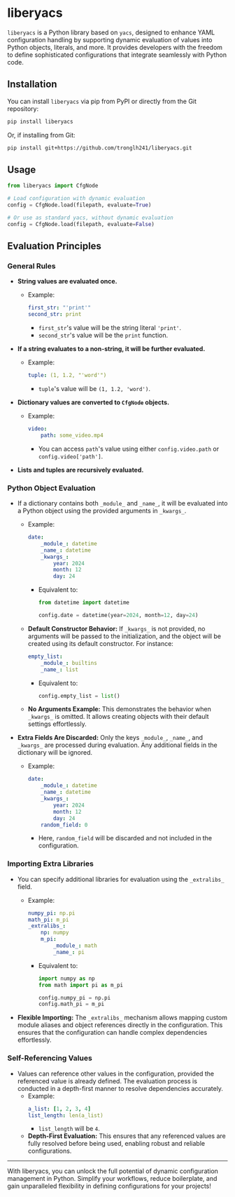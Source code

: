# liberyacs

`liberyacs` is a Python library based on `yacs`, designed to enhance YAML configuration handling by supporting dynamic evaluation of values into Python objects, literals, and more. It provides developers with the freedom to define sophisticated configurations that integrate seamlessly with Python code.

## Installation

You can install `liberyacs` via pip from PyPI or directly from the Git repository:

```bash
pip install liberyacs
```

Or, if installing from Git:

```bash
pip install git+https://github.com/tronglh241/liberyacs.git
```

## Usage

```python
from liberyacs import CfgNode

# Load configuration with dynamic evaluation
config = CfgNode.load(filepath, evaluate=True)

# Or use as standard yacs, without dynamic evaluation
config = CfgNode.load(filepath, evaluate=False)
```

## Evaluation Principles

### General Rules
- **String values are evaluated once.**
  - Example:
    ```yaml
    first_str: "'print'"
    second_str: print
    ```
    - `first_str`'s value will be the string literal `'print'`.
    - `second_str`'s value will be the `print` function.

- **If a string evaluates to a non-string, it will be further evaluated.**
  - Example:
    ```yaml
    tuple: (1, 1.2, "'word'")
    ```
    - `tuple`'s value will be `(1, 1.2, 'word')`.

- **Dictionary values are converted to `CfgNode` objects.**
  - Example:
    ```yaml
    video:
        path: some_video.mp4
    ```
    - You can access `path`'s value using either `config.video.path` or `config.video['path']`.

- **Lists and tuples are recursively evaluated.**

### Python Object Evaluation

- If a dictionary contains both `_module_` and `_name_`, it will be evaluated into a Python object using the provided arguments in `_kwargs_`.
  - Example:
    ```yaml
    date:
        _module_: datetime
        _name_: datetime
        _kwargs_:
            year: 2024
            month: 12
            day: 24
    ```
    - Equivalent to:
      ```python
      from datetime import datetime

      config.date = datetime(year=2024, month=12, day=24)
      ```
  - **Default Constructor Behavior:** If `_kwargs_` is not provided, no arguments will be passed to the initialization, and the object will be created using its default constructor. For instance:
    ```yaml
    empty_list:
        _module_: builtins
        _name_: list
    ```
    - Equivalent to:
      ```python
      config.empty_list = list()
      ```
  - **No Arguments Example:** This demonstrates the behavior when `_kwargs_` is omitted. It allows creating objects with their default settings effortlessly.

- **Extra Fields Are Discarded:** Only the keys `_module_`, `_name_`, and `_kwargs_` are processed during evaluation. Any additional fields in the dictionary will be ignored.
  - Example:
    ```yaml
    date:
        _module_: datetime
        _name_: datetime
        _kwargs_:
            year: 2024
            month: 12
            day: 24
        random_field: 0
    ```
    - Here, `random_field` will be discarded and not included in the configuration.

### Importing Extra Libraries

- You can specify additional libraries for evaluation using the `_extralibs_` field.
  - Example:
    ```yaml
    numpy_pi: np.pi
    math_pi: m_pi
    _extralibs_:
        np: numpy
        m_pi:
            _module_: math
            _name_: pi
    ```
    - Equivalent to:
      ```python
      import numpy as np
      from math import pi as m_pi

      config.numpy_pi = np.pi
      config.math_pi = m_pi
      ```

- **Flexible Importing:** The `_extralibs_` mechanism allows mapping custom module aliases and object references directly in the configuration. This ensures that the configuration can handle complex dependencies effortlessly.

### Self-Referencing Values

- Values can reference other values in the configuration, provided the referenced value is already defined. The evaluation process is conducted in a depth-first manner to resolve dependencies accurately.
  - Example:
    ```yaml
    a_list: [1, 2, 3, 4]
    list_length: len(a_list)
    ```
    - `list_length` will be `4`.
  - **Depth-First Evaluation:** This ensures that any referenced values are fully resolved before being used, enabling robust and reliable configurations.

---

With liberyacs, you can unlock the full potential of dynamic configuration management in Python. Simplify your workflows, reduce boilerplate, and gain unparalleled flexibility in defining configurations for your projects!

